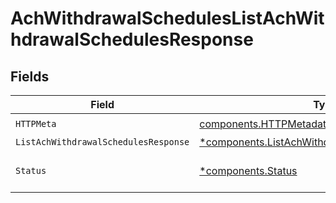 # AchWithdrawalSchedulesListAchWithdrawalSchedulesResponse


## Fields

| Field                                                                                                           | Type                                                                                                            | Required                                                                                                        | Description                                                                                                     |
| --------------------------------------------------------------------------------------------------------------- | --------------------------------------------------------------------------------------------------------------- | --------------------------------------------------------------------------------------------------------------- | --------------------------------------------------------------------------------------------------------------- |
| `HTTPMeta`                                                                                                      | [components.HTTPMetadata](../../models/components/httpmetadata.md)                                              | :heavy_check_mark:                                                                                              | N/A                                                                                                             |
| `ListAchWithdrawalSchedulesResponse`                                                                            | [*components.ListAchWithdrawalSchedulesResponse](../../models/components/listachwithdrawalschedulesresponse.md) | :heavy_minus_sign:                                                                                              | OK                                                                                                              |
| `Status`                                                                                                        | [*components.Status](../../models/components/status.md)                                                         | :heavy_minus_sign:                                                                                              | INVALID_ARGUMENT: The request has an invalid argument.                                                          |